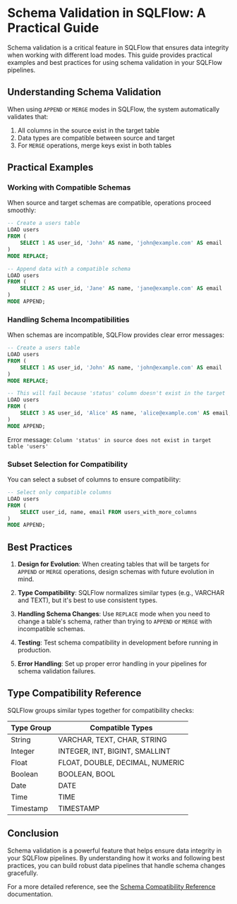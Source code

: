 # Schema Validation in SQLFlow: A Practical Guide

Schema validation is a critical feature in SQLFlow that ensures data integrity when working with different load modes. This guide provides practical examples and best practices for using schema validation in your SQLFlow pipelines.

## Understanding Schema Validation

When using `APPEND` or `MERGE` modes in SQLFlow, the system automatically validates that:

1. All columns in the source exist in the target table
2. Data types are compatible between source and target
3. For `MERGE` operations, merge keys exist in both tables

## Practical Examples

### Working with Compatible Schemas

When source and target schemas are compatible, operations proceed smoothly:

```sql
-- Create a users table
LOAD users
FROM (
    SELECT 1 AS user_id, 'John' AS name, 'john@example.com' AS email
)
MODE REPLACE;

-- Append data with a compatible schema
LOAD users
FROM (
    SELECT 2 AS user_id, 'Jane' AS name, 'jane@example.com' AS email
)
MODE APPEND;
```

### Handling Schema Incompatibilities

When schemas are incompatible, SQLFlow provides clear error messages:

```sql
-- Create a users table
LOAD users
FROM (
    SELECT 1 AS user_id, 'John' AS name, 'john@example.com' AS email
)
MODE REPLACE;

-- This will fail because 'status' column doesn't exist in the target
LOAD users
FROM (
    SELECT 3 AS user_id, 'Alice' AS name, 'alice@example.com' AS email, 'active' AS status
)
MODE APPEND;
```

Error message: `Column 'status' in source does not exist in target table 'users'`

### Subset Selection for Compatibility

You can select a subset of columns to ensure compatibility:

```sql
-- Select only compatible columns
LOAD users
FROM (
    SELECT user_id, name, email FROM users_with_more_columns
)
MODE APPEND;
```

## Best Practices

1. **Design for Evolution**: When creating tables that will be targets for `APPEND` or `MERGE` operations, design schemas with future evolution in mind.

2. **Type Compatibility**: SQLFlow normalizes similar types (e.g., VARCHAR and TEXT), but it's best to use consistent types.

3. **Handling Schema Changes**: Use `REPLACE` mode when you need to change a table's schema, rather than trying to `APPEND` or `MERGE` with incompatible schemas.

4. **Testing**: Test schema compatibility in development before running in production.

5. **Error Handling**: Set up proper error handling in your pipelines for schema validation failures.

## Type Compatibility Reference

SQLFlow groups similar types together for compatibility checks:

| Type Group | Compatible Types |
|------------|------------------|
| String     | VARCHAR, TEXT, CHAR, STRING |
| Integer    | INTEGER, INT, BIGINT, SMALLINT |
| Float      | FLOAT, DOUBLE, DECIMAL, NUMERIC |
| Boolean    | BOOLEAN, BOOL |
| Date       | DATE |
| Time       | TIME |
| Timestamp  | TIMESTAMP |

## Conclusion

Schema validation is a powerful feature that helps ensure data integrity in your SQLFlow pipelines. By understanding how it works and following best practices, you can build robust data pipelines that handle schema changes gracefully.

For a more detailed reference, see the [Schema Compatibility Reference](../reference/schema_compatibility.md) documentation. 